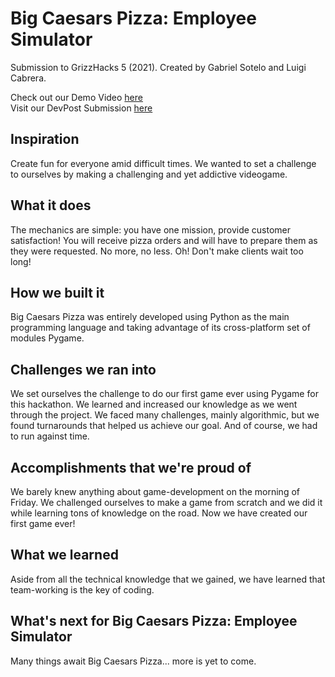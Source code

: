 # Big Caesars Pizza: Employee Simulator
Submission to GrizzHacks 5 (2021).
Created by Gabriel Sotelo and Luigi Cabrera.

Check out our Demo Video [here](https://youtu.be/TzO_j7Ibn2Y)<br/> Visit our DevPost Submission [here](https://devpost.com/software/big-caesars-pizza-employee-simulator)

## Inspiration
Create fun for everyone amid difficult times. We wanted to set a challenge to ourselves by making a challenging and yet addictive videogame.

## What it does
The mechanics are simple: you have one mission, provide customer satisfaction! You will receive pizza orders and will have to prepare them as they were requested. No more, no less. Oh! Don't make clients wait too long!

## How we built it
Big Caesars Pizza was entirely developed using Python as the main programming language and taking advantage of its cross-platform set of modules Pygame.

## Challenges we ran into
We set ourselves the challenge to do our first game ever using Pygame for this hackathon. We learned and increased our knowledge as we went through the project. We faced many challenges, mainly algorithmic, but we found turnarounds that helped us achieve our goal. And of course, we had to run against time.

## Accomplishments that we're proud of
We barely knew anything about game-development on the morning of Friday. We challenged ourselves to make a game from scratch and we did it while learning tons of knowledge on the road. Now we have created our first game ever!

## What we learned
Aside from all the technical knowledge that we gained, we have learned that team-working is the key of coding.

## What's next for Big Caesars Pizza: Employee Simulator
Many things await Big Caesars Pizza... more is yet to come.
